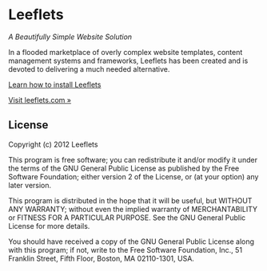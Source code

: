 Leeflets
========

*A Beautifully Simple Website Solution*

In a flooded marketplace of overly complex website templates, content management systems and frameworks, Leeflets has been created and is devoted to delivering a much needed alternative.

[Learn how to install Leeflets](https://github.com/Leeflets/leeflets/wiki/Installing-Leeflets)

[Visit leeflets.com &raquo;](http://leeflets.com)

License
-------

Copyright (c) 2012 Leeflets

This program is free software; you can redistribute it and/or
modify it under the terms of the GNU General Public License
as published by the Free Software Foundation; either version 2
of the License, or (at your option) any later version.

This program is distributed in the hope that it will be useful,
but WITHOUT ANY WARRANTY; without even the implied warranty of
MERCHANTABILITY or FITNESS FOR A PARTICULAR PURPOSE.  See the
GNU General Public License for more details.

You should have received a copy of the GNU General Public License
along with this program; if not, write to the Free Software
Foundation, Inc., 51 Franklin Street, Fifth Floor, Boston, MA  02110-1301, USA.
